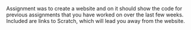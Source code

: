 Assignment was to create a website and on it should show the code for previous assignments that you have worked on over the last few weeks. 
Included are links to Scratch, which will lead you away from the website. 
